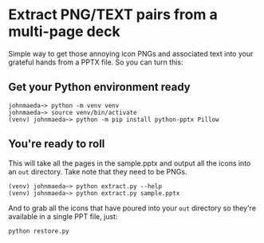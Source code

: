 # Extract PNG/TEXT pairs from a multi-page deck

Simple way to get those annoying icon PNGs and associated text into your grateful hands from a PPTX file. So you can turn this:
## Get your Python environment ready

```
johnmaeda~> python -m venv venv
johnmaeda~> source venv/bin/activate
(venv) johnmaeda~> python -m pip install python-pptx Pillow
```

## You're ready to roll

This will take all the pages in the sample.pptx and output all the icons into an `out` directory. Take note that they need to be PNGs.

```
(venv) johnmaeda~> python extract.py --help
(venv) johnmaeda~> python extract.py sample.pptx
```

And to grab all the icons that have poured into your `out` directory so they're available in a single PPT file, just:

```
python restore.py
```
